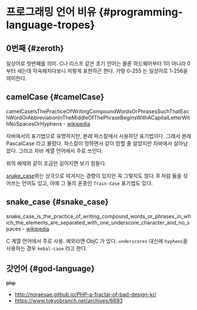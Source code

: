 # 프로그래밍 언어 비유 {#programming-language-tropes}

## 0번째 {#zeroth}
일상어로 첫번째를 의미. C나 리스프 같은 초기 언어는 물론 하드웨어부터 1이 아니라 0부터 세는데 익숙해지다보니 저렇게 표현하곤 한다. 가령 0-255 는 일상어로 1-256을 의미한다.

## camelCase {#camelCase}
camelCaseIsThePracticeOfWritingCompoundWordsOrPhrasesSuchThatEachWordOrAbbreviationInTheMiddleOfThePhraseBeginsWithACapitalLetterWithNoSpacesOrHyphens - [wikipedia](https://en.wikipedia.org/wiki/Camel_case)

자바에서의 표기법으로 유명하지만, 본래 파스칼에서 사용하던 표기법이다. 그래서 본래 PascalCase 라고 불렸다. 파스칼이 망하면서 같이 망할 줄 알았지만 자바에서 살아남았다. 그리고 자바 계열 언어에서 주로 쓰인다.

위의 예제와 같이 조금만 길어지면 보기 힘들다.

[snake_case](#snake_case)와는 상극으로 여겨지는 경향이 있지만 꼭 그렇지도 않다. R 처럼  둘을 섞어쓰는 언어도 있고, 아예 그 둘의 혼종인 `Train-Case` 표기법도 있다.

## snake_case {#snake_case}
snake_case_is_the_practice_of_writing_compound_words_or_phrases_in_which_the_elements_are_separated_with_one_underscore_character_and_no_spaces - [wikipedia](https://en.wikipedia.org/wiki/Snake_case)

C 계열 언어에서 주로 사용. 예외라면 ObjC 가 있다.
`underscores` 대신에 `hyphens`을 사용하는 경우 `kebal-case` 라고 한다.

## 갓언어 {#god-language}
~~php~~

* http://noraesae.github.io/PHP-a-fractal-of-bad-design-kr/
* https://www.tokyobranch.net/archives/6693
